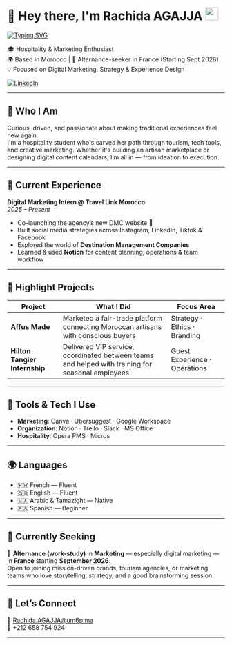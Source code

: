 # 👋 Hey there, I'm Rachida AGAJJA <img src="https://media.giphy.com/media/hvRJCLFzcasrR4ia7z/giphy.gif" width="30px"/>

[![Typing SVG](https://readme-typing-svg.demolab.com?font=Fira+Code&pause=1000&color=F7503D&center=false&vCenter=true&width=435&lines=Hospitality+Student+%7C+Digital+Marketer;Storytelling+%2B+Strategy+%3D+Me)](https://git.io/typing-svg)

🎓 Hospitality & Marketing Enthusiast  
🌍 Based in Morocco | 🔁 Alternance-seeker in France (Starting Sept 2026)  
💡 Focused on Digital Marketing, Strategy & Experience Design  

[![LinkedIn](https://img.shields.io/badge/LinkedIn-Connect-blue?logo=linkedin&style=for-the-badge)](https://www.linkedin.com/in/rachida-agajja)

---

## 💬 Who I Am

Curious, driven, and passionate about making traditional experiences feel new again.  
I'm a hospitality student who's carved her path through tourism, tech tools, and creative marketing. Whether it's building an artisan marketplace or designing digital content calendars, I’m all in — from ideation to execution.

---

## 💼 Current Experience

**Digital Marketing Intern @ Travel Link Morocco**  
*2025 – Present*

- Co-launching the agency’s new DMC website 🧭  
- Built social media strategies across Instagram, LinkedIn, Tiktok & Facebook  
- Explored the world of **Destination Management Companies**  
- Learned & used **Notion** for content planning, operations & team workflow

---

## 🚀 Highlight Projects

| Project | What I Did | Focus Area |
|--------|-------------|------------|
| **Affus Made** | Marketed a fair-trade platform connecting Moroccan artisans with conscious buyers | Strategy · Ethics · Branding |
| **Hilton Tangier Internship** | Delivered VIP service, coordinated between teams and helped with training for seasonal employees | Guest Experience · Operations |

---

## 🧰 Tools & Tech I Use

- **Marketing**: Canva · Ubersuggest · Google Workspace  
- **Organization**: Notion · Trello · Slack · MS Office  
- **Hospitality**: Opera PMS · Micros

---

## 🌍 Languages

- 🇫🇷 French — Fluent  
- 🇬🇧 English — Fluent  
- 🇲🇦 Arabic & Tamazight — Native  
- 🇪🇸 Spanish — Beginner

---


## 🎯 Currently Seeking

📍 **Alternance (work-study)** in **Marketing** — especially digital marketing — in **France** starting **September 2026**.  
Open to joining mission-driven brands, tourism agencies, or marketing teams who love storytelling, strategy, and a good brainstorming session.

---

## 🤝 Let’s Connect

📧 Rachida.AGAJJA@um6p.ma  
📱 +212 658 754 924

---
